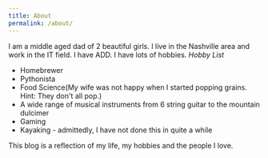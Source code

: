 ```yaml
---
title: About
permalink: /about/
---
```


I am a middle aged dad of 2 beautiful girls.
I live in the Nashville area and work in the IT field.
I have ADD.
I have lots of hobbies.
*Hobby List*
  * Homebrewer
  * Pythonista
  * Food Science(My wife was not happy when I started popping grains. Hint: They don't all pop.)
  * A wide range of musical instruments from 6 string guitar to the mountain dulcimer
  * Gaming
  * Kayaking - admittedly, I have not done this in quite a while

This blog is a reflection of my life, my hobbies and the people I love.

